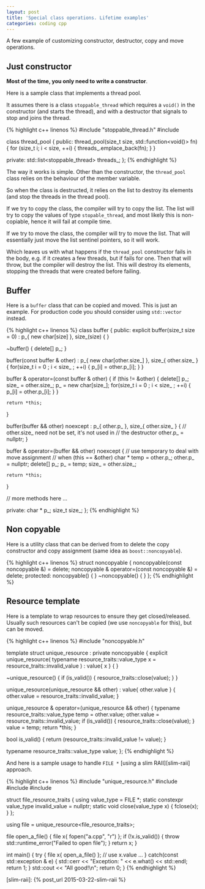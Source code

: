 ```yaml
---
layout: post
title: 'Special class operations. Lifetime examples'
categories: coding cpp
---
```


A few example of customizing constructor, destructor, copy and move operations.


## Just constructor

**Most of the time, you only need to write a constructor**.

Here is a sample class that implements a thread pool.

It assumes there is a class `stoppable_thread` which requires a `void()` in the
constructor (and starts the thread), and with a destructor that signals to stop
and joins the thread.

{% highlight c++ linenos %}
#include "stoppable_thread.h"
#include <list>

class thread_pool
{
public:
  thread_pool(size_t size, std::function<void()> fn)
  {
    for (size_t i; i < size, ++i)
    {
      threads_.emplace_back(fn);
    }
  }

private:
  std::list<stoppable_thread> threads_;
};
{% endhighlight %}

The way it works is simple. Other than the constructor, the `thread_pool` class
relies on the behaviour of the member variable.

So when the class is destructed, it relies on the list to destroy its elements
(and stop the threads in the thread pool).

If we try to copy the class, the compiler will try to copy the list. The list
will try to copy the values of type `stopable_thread`, and most likely this is
non-copiable, hence it will fail at compile time.

If we try to move the class, the compiler will try to move the list. That will
essentially just move the list sentinel pointers, so it will work.

Which leaves us with what happens if the `thread_pool` constructor fails in the
body, e.g. if it creates a few threads, but if fails for one. Then that will
throw, but the compiler will destroy the list. This will destroy its elements,
stopping the threads that were created before failing.


## Buffer

Here is a `buffer` class that can be copied and moved. This is just an example.
For production code you should consider using `std::vector` instead.

{% highlight c++ linenos %}
class buffer
{
public:
  explicit buffer(size_t size = 0) :
    p_{ new char[size] },
    size_(size)
  {
  }

  ~buffer()
  {
    delete[] p_;
  }

  buffer(const buffer & other) :
    p_{ new char[other.size_] },
    size_{ other.size_ }
  {
    for(size_t i = 0 ; i < size_ ; ++i)
    {
      p_[i] = other.p_[i];
    }
  }

  buffer & operator=(const buffer & other)
  {
    if (this != &other)
    {
      delete[] p_;
      size_ = other.size_;
      p_ = new char[size_];
      for(size_t i = 0 ; i < size_ ; ++i)
      {
        p_[i] = other.p_[i];
      }
    }

    return *this;
  }

  buffer(buffer && other) noexcept :
    p_{ other.p_ },
    size_{ other.size_ }
  {
    // other.size_ need not be set, it's not used in
    // the destructor
    other.p_ = nullptr;
  }

  buffer & operator=(buffer && other) noexcept
  {
    // use temporary to deal with move assignment
    // when (this == &other)
    char * temp = other.p_;
    other.p_ = nullptr;
    delete[] p_;
    p_ = temp;
    size_ = other.size_;

    return *this;
  }

  // more methods here ...

private:
  char * p_;
  size_t size_;
};
{% endhighlight %}


## Non copyable

Here is a utility class that can be derived from to delete the copy constructor
and copy assignment (same idea as `boost::noncopyable`).

{% highlight c++ linenos %}
struct noncopyable
{
  noncopyable(const noncopyable &) = delete;
  noncopyable & operator=(const noncopyable &) = delete;
protected:
  noncopyable() { }
  ~noncopyable() { }
};
{% endhighlight %}


## Resource template

Here is a template to wrap resources to ensure they get closed/released.
Usually such resources can't be copied (we use `noncopyable` for this), but can
be moved.

{% highlight c++ linenos %}
#include "noncopyable.h"

template<class resource_traits>
struct unique_resource :
  private noncopyable
{
  explicit unique_resource(
    typename resource_traits::value_type x = resource_traits::invalid_value
    ) :
    value{ x }
  {
  }

  ~unique_resource()
  {
    if (is_valid())
    {
      resource_traits::close(value);
    }
  }

  unique_resource(unique_resource && other) :
    value{ other.value }
  {
    other.value = resource_traits::invalid_value;
  }

  unique_resource & operator=(unique_resource && other)
  {
    typename resource_traits::value_type temp = other.value;
    other.value = resource_traits::invalid_value;
    if (is_valid())
    {
      resource_traits::close(value);
    }
    value = temp;
    return *this;
  }

  bool is_valid()
  {
    return (resource_traits::invalid_value != value);
  }

  typename resource_traits::value_type value;
};
{% endhighlight %}

And here is a sample usage to handle `FILE *` [using a slim RAII][slim-raii] approach.

{% highlight c++ linenos %}
#include "unique_resource.h"
#include <cstdio>
#include <stdexcept>
#include <iostream>

struct file_resource_traits
{
  using value_type = FILE *;
  static constexpr value_type invalid_value = nullptr;
  static void close(value_type x) { fclose(x); }
};

using file = unique_resource<file_resource_traits>;

file open_a_file()
{
  file x{ fopen("a.cpp", "r") };
  if (!x.is_valid())
  {
    throw std::runtime_error("Failed to open file");
  }
  return x;
}

int main()
{
  try
  {
    file x{ open_a_file() };
    // use x.value ...
  }
  catch(const std::exception & e)
  {
    std::cerr << "Exception: " << e.what() << std::endl;
    return 1;
  }
  std::cout << "All good!\n";
  return 0;
}
{% endhighlight %}


[slim-raii]:     {% post_url 2015-03-22-slim-raii %}

